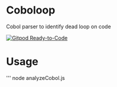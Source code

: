 # Coboloop
Cobol parser to identify dead loop on code

[![Gitpod Ready-to-Code](https://img.shields.io/badge/Gitpod-Ready--to--Code-blue?logo=gitpod)](https://gitpod.io/from-referrer/)

# Usage
'''
node analyzeCobol.js <startFunction> <filePath>